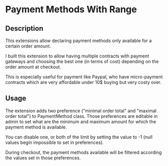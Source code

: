 Payment Methods With Range
========

Description
--------

This extensions allow declaring payment methods only available for a certain order amount.

I built this extension to allow having multiple contracts with payment gateways and choosing the best one (in terms of cost) depending on the order amount at checkout.

This is especially useful for payment like Paypal, who have micro-payment contracts which are very affordable under 10$ buying but very costy over.

Usage
--------

The extension adds two preference ("minimal order total" and "maximal order total") to PaymentMethod class. Those preferences are editable in admin to set what are the minimum and maximum amount for which the payment method is available.

You can disable one, or both of the limit by setting the value to -1 (null values begin impossible to set in preferences).

During checkout, the payment methods available will be filtered according the values set in those preferences.
